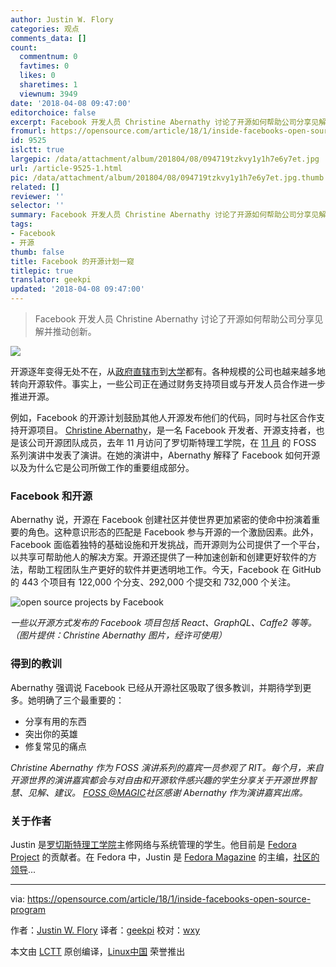 ```yaml
---
author: Justin W. Flory
categories: 观点
comments_data: []
count:
  commentnum: 0
  favtimes: 0
  likes: 0
  sharetimes: 1
  viewnum: 3949
date: '2018-04-08 09:47:00'
editorchoice: false
excerpt: Facebook 开发人员 Christine Abernathy 讨论了开源如何帮助公司分享见解并推动创新。
fromurl: https://opensource.com/article/18/1/inside-facebooks-open-source-program
id: 9525
islctt: true
largepic: /data/attachment/album/201804/08/094719tzkvy1y1h7e6y7et.jpg
url: /article-9525-1.html
pic: /data/attachment/album/201804/08/094719tzkvy1y1h7e6y7et.jpg.thumb.jpg
related: []
reviewer: ''
selector: ''
summary: Facebook 开发人员 Christine Abernathy 讨论了开源如何帮助公司分享见解并推动创新。
tags:
- Facebook
- 开源
thumb: false
title: Facebook 的开源计划一窥
titlepic: true
translator: geekpi
updated: '2018-04-08 09:47:00'
---
```



> 
> Facebook 开发人员 Christine Abernathy 讨论了开源如何帮助公司分享见解并推动创新。
> 
> 
> 


 


![](/data/attachment/album/201804/08/094719tzkvy1y1h7e6y7et.jpg)


开源逐年变得无处不在，从[政府直辖市](https://opensource.com/article/17/8/tirana-government-chooses-open-source)到[大学](https://opensource.com/article/16/12/2016-election-night-hackathon)都有。各种规模的公司也越来越多地转向开源软件。事实上，一些公司正在通过财务支持项目或与开发人员合作进一步推进开源。


例如，Facebook 的开源计划鼓励其他人开源发布他们的代码，同时与社区合作支持开源项目。 [Christine Abernathy](https://twitter.com/abernathyca)，是一名 Facebook 开发者、开源支持者，也是该公司开源团队成员，去年 11 月访问了罗切斯特理工学院，在 [11 月](https://www.eventbrite.com/e/fossmagic-talks-open-source-facebook-with-christine-abernathy-tickets-38955037566#) 的 FOSS 系列演讲中发表了演讲。在她的演讲中，Abernathy 解释了 Facebook 如何开源以及为什么它是公司所做工作的重要组成部分。


### Facebook 和开源


Abernathy 说，开源在 Facebook 创建社区并使世界更加紧密的使命中扮演着重要的角色。这种意识形态的匹配是 Facebook 参与开源的一个激励因素。此外，Facebook 面临着独特的基础设施和开发挑战，而开源则为公司提供了一个平台，以共享可帮助他人的解决方案。开源还提供了一种加速创新和创建更好软件的方法，帮助工程团队生产更好的软件并更透明地工作。今天，Facebook 在 GitHub 的 443 个项目有 122,000 个分支、292,000 个提交和 732,000 个关注。


![open source projects by Facebook](/data/attachment/album/201804/08/094723beiejkke0binemn3.png "open source projects by Facebood")


*一些以开源方式发布的 Facebook 项目包括 React、GraphQL、Caffe2 等等。（图片提供：Christine Abernathy 图片，经许可使用）*


### 得到的教训


Abernathy 强调说 Facebook 已经从开源社区吸取了很多教训，并期待学到更多。她明确了三个最重要的：


* 分享有用的东西
* 突出你的英雄
* 修复常见的痛点


*Christine Abernathy 作为 FOSS 演讲系列的嘉宾一员参观了 RIT。每个月，来自开源世界的演讲嘉宾都会与对自由和开源软件感兴趣的学生分享关于开源世界智慧、见解、建议。 [FOSS @MAGIC](http://foss.rit.edu/)社区感谢 Abernathy 作为演讲嘉宾出席。*


### 关于作者


Justin 是[罗切斯特理工学院](https://www.rit.edu/)主修网络与系统管理的学生。他目前是 [Fedora Project](https://fedoraproject.org/wiki/Overview) 的贡献者。在 Fedora 中，Justin 是 [Fedora Magazine](https://fedoramagazine.org/) 的主编，[社区的领导](https://fedoraproject.org/wiki/CommOps)... 




---


via: <https://opensource.com/article/18/1/inside-facebooks-open-source-program>


作者：[Justin W. Flory](https://opensource.com/users/jflory) 译者：[geekpi](https://github.com/geekpi) 校对：[wxy](https://github.com/wxy)


本文由 [LCTT](https://github.com/LCTT/TranslateProject) 原创编译，[Linux中国](https://linux.cn/) 荣誉推出